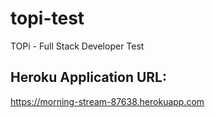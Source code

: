 # topi-test
TOPi - Full Stack Developer Test

## Heroku Application URL:
https://morning-stream-87638.herokuapp.com
